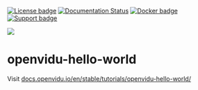 [![License badge](https://img.shields.io/badge/license-Apache2-orange.svg)](http://www.apache.org/licenses/LICENSE-2.0)
[![Documentation Status](https://readthedocs.org/projects/openvidu/badge/?version=stable)](https://docs.openvidu.io/en/stable/?badge=stable)
[![Docker badge](https://img.shields.io/docker/pulls/openvidu/openvidu-server-kms.svg)](https://hub.docker.com/r/openvidu/openvidu-server-kms)
[![Support badge](https://img.shields.io/badge/support-sof-yellowgreen.svg)](https://openvidu.discourse.group/)

[![][OpenViduLogo]](http://openvidu.io)

openvidu-hello-world
===

Visit [docs.openvidu.io/en/stable/tutorials/openvidu-hello-world/](http://docs.openvidu.io/en/stable/tutorials/openvidu-hello-world/)

[OpenViduLogo]: https://secure.gravatar.com/avatar/5daba1d43042f2e4e85849733c8e5702?s=120